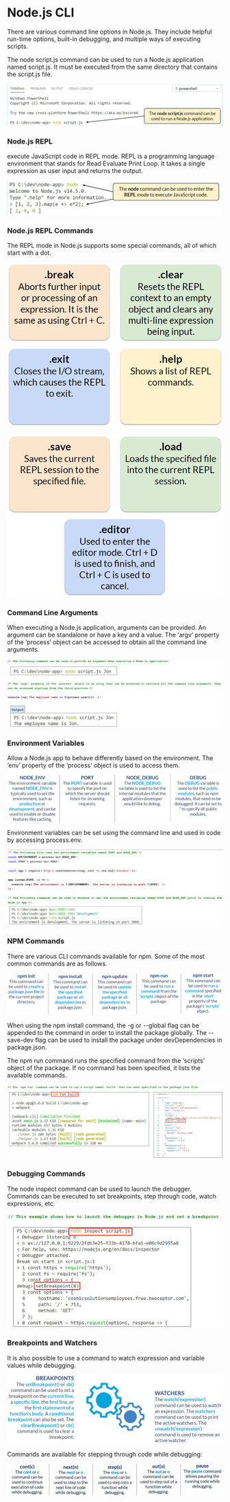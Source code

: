 # Node.js CLI

There are various command line options in Node.js. They include helpful run-time options, built-in debugging, and multiple ways of executing scripts.

The node script.js command can be used to run a Node.js application named script.js. It must be executed from the same directory that contains the script.js file.

![Untitled](NodeCLI-img/Untitled.png)

### **Node.js REPL**

execute JavaScript code in REPL mode. REPL is a programming language environment that stands for Read Evaluate Print Loop. It takes a single expression as user input and returns the output.

![Untitled](NodeCLI-img/Untitled%201.png)

### **Node.js REPL Commands**

The REPL mode in Node.js supports some special commands, all of which start with a dot.

![Untitled](NodeCLI-img/Untitled%202.png)

![Untitled](NodeCLI-img/Untitled%203.png)

### **Command Line Arguments**

When executing a Node.js application, arguments can be provided. An argument can be standalone or have a key and a value. The ‘argv’ property of the ‘process’ object can be accessed to obtain all the command line arguments.

![Untitled](NodeCLI-img/Untitled%204.png)

### **Environment Variables**

Allow a Node.js app to behave differently based on the environment. The ‘env’ property of the ‘process’ object is used to access them.

![Untitled](NodeCLI-img/Untitled%205.png)

Environment variables can be set using the command line and used in code by accessing process.env.

![Untitled](NodeCLI-img/Untitled%206.png)

### **NPM Commands**

There are various CLI commands available for npm. Some of the most common commands are as follows.

![Untitled](NodeCLI-img/Untitled%207.png)

When using the npm install command, the -g or --global flag can be appended to the command in order to install the package globally. The --save-dev flag can be used to install the package under devDependencies in package.json.

The npm run command runs the specified command from the ‘scripts’ object of the package. If no command has been specified, it lists the available commands.

![Untitled](NodeCLI-img/Untitled%208.png)

### **Debugging Commands**

The node inspect command can be used to launch the debugger. Commands can be executed to set breakpoints, step through code, watch expressions, etc.

![Untitled](NodeCLI-img/Untitled%209.png)

### **Breakpoints and Watchers**

It is also possible to use a command to watch expression and variable values while debugging.

![Untitled](NodeCLI-img/Untitled%2010.png)

Commands are available for stepping through code while debugging:

![Untitled](NodeCLI-img/Untitled%2011.png)